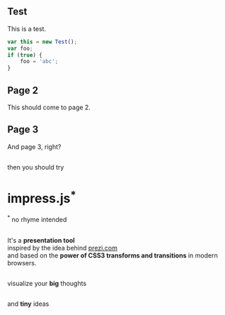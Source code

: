 
## Test    <!-- x: -1000, y: -1500, class: 'slide' -->

This is a test.

```js
var this = new Test();
var foo;
if (true) {
    foo = 'abc';
}
```

## Page 2    <!-- class: 'slide' -->

This should come to page 2.


## Page 3    <!-- class: 'slide' -->

And page 3, right?


##     <!-- id: 'title', x: 0, y: 0, scale: 4 -->

<span class='try'>then you should try</span>
<h1>impress.js<sup>*</sup></h1>
<span class='footnote'><sup>*</sup> no rhyme intended</span>


##     <!-- id: 'its', x: 850, y: 3000, rotate: 90, scale: 5 -->

<p>It's a <strong>presentation tool</strong> <br/>
inspired by the idea behind <a href='http://prezi.com'>prezi.com</a> <br/>
and based on the <strong>power of CSS3 transforms and transitions</strong> in modern browsers.</p>


##     <!-- id: 'big', x: 3500, y: 2100, rotate: 180, scale: 6 -->

<p>visualize your <b>big</b> <span class='thoughts'>thoughts</span></p>


##     <!-- id: 'tiny', x: 2825, y: 2325, z: -3000, rotate: 300, scale: 1 -->

<p>and <b>tiny</b> ideas</p>
